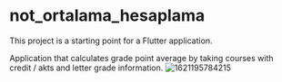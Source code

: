# not_ortalama_hesaplama

This project is a starting point for a Flutter application.

Application that calculates grade point average by taking courses with credit / akts and 
letter grade information.
![1621195784215](https://user-images.githubusercontent.com/58954826/118412180-40ea0300-b6a1-11eb-88d0-8b5457cb71f5.jpg)



